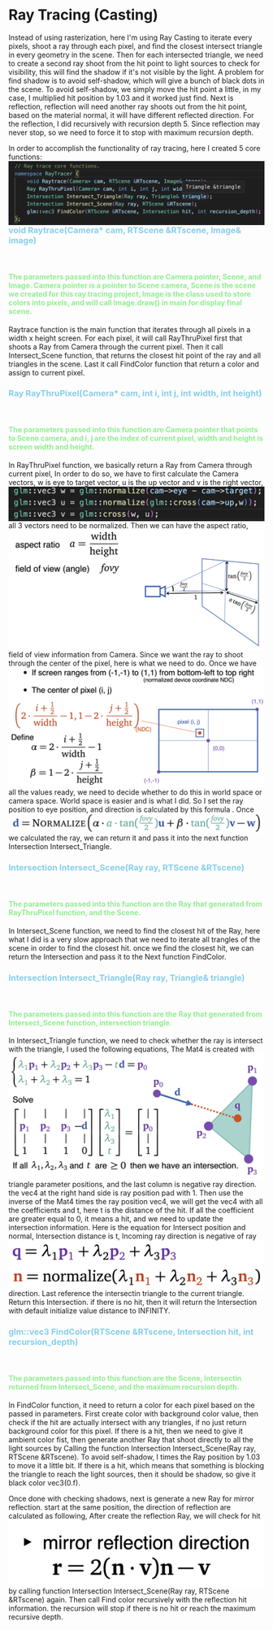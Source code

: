 <h1>Ray Tracing (Casting)</h1>

<div>
<p>
    Instead of using rasterization, here I'm using Ray Casting to iterate every pixels, shoot a ray through each pixel, and find the closest intersect triangle in every geometry in the scene. Then for each intersected triangle, we need to create a second ray shoot from the hit point to light sources to check for visibility, this will find the shadow if it's not visible by the light. A problem for find shadow is to avoid self-shadow, which will give a bunch of black dots in the scene. To avoid self-shadow, we simply move the hit point a little, in my case, I multiplied hit position by 1.03 and it worked just find. Next is reflection, reflection will need another ray shoots out from the hit point, based on the material normal, it will have different reflected direction. For the reflection, I did recursively with recursion depth 5. Since reflection may never stop, so we need to force it to stop with maximum recursion depth.
</p>
</div>
<div>
<p>
In order to accomplish the functionality of ray tracing, here I created 5 core functions: 
    <img src="./write_up_img/core_funcs.png"
     style="float: left; margin-right: 10px;" />
</p>
</div>

<div>
<h3 style="color:skyblue">void Raytrace(Camera* cam, RTScene &RTscene, Image& image)</h3><br>
<h4 style="color:lightgreen">
The parameters passed into this function are Camera pointer, Scene, and Image. Camera pointer is a pointer to Scene camera, Scene is the scene we created for this ray tracing project, Image is the class used to store colors into pixels, and will call Image.draw() in main for display final scene.
</h4>
<p>Raytrace function is the main function that iterates through all pixels in a width x height screen. For each pixel, it will call RayThruPixel first that shoots a Ray from Camera through the current pixel. Then it call Intersect_Scene function, that returns the closest hit point of the ray and all triangles in the scene. Last it call FindColor function that return a color and assign to current pixel.
</p>

</div>

<div>
<h3 style="color:skyblue">Ray RayThruPixel(Camera* cam, int i, int j, int width, int height)</h3><br>
<h4 style="color:lightgreen">
The parameters passed into this function are Camera pointer that points to Scene camera, and i, j are the index of current pixel, width and height is screen width and height.
</h4>
<p>
In RayThruPixel function, we basically return a Ray from Camera through current pixel, In order to do so, we have to first calculate the Camera vectors, 
    <img src="./write_up_img/cam_vec.png"
     style="float: left; margin-right: 10px;" />
w is eye to target vector, u is the up vector and v is the right vector, all 3 vectors need to be normalized. 
    <img src="./write_up_img/cam_angle.png"
     style="float: left; margin-right: 10px;" />
Then we can have the aspect ratio, field of view information from Camera. Since we want the ray to shoot through the center of the pixel, here is what we need to do. 
    <img src="./write_up_img/pixel_center.png"
     style="float: left; margin-right: 10px;" />
Once we have all the values ready, we need to decide whether to do this in world space or camera space. World space is easier and is what I did. So I set the ray position to eye position, and direction is calculated by this formula .
     <img src="./write_up_img/ray_dir.png"
     style="float: left; margin-right: 10px;" />
    Once we calculated the ray, we can return it and pass it into the next function Intersection Intersect_Triangle. 
</p>

</div>

<div>
<h3 style="color:skyblue">Intersection Intersect_Scene(Ray ray, RTScene &RTscene)</h3><br>
<h4 style="color:lightgreen">
The parameters passed into this function are the Ray that generated from RayThruPixel function, and the Scene.
</h4>
<p>
In Intersect_Scene function, we need to find the closest hit of the Ray, here what I did is a very slow approach that we need to iterate all trangles of the scene in order to find the closest hit. once we find the closest hit, we can return the Intersection and pass it to the Next function FindColor.
</p>

</div>


<div>
<h3 style="color:skyblue">Intersection Intersect_Triangle(Ray ray, Triangle& triangle)</h3><br>
<h4 style="color:lightgreen">
The parameters passed into this function are the Ray that generated from Intersect_Scene function, intersection triangle.
</h4>
<p>
In Intersect_Triangle function, we need to check whether the ray is intersect with the triangle, I used the following equations, 
    <img src="./write_up_img/tri_intersect.png"
     style="float: left; margin-right: 10px;" />
The Mat4 is created with triangle parameter positions, and the last column is negative ray direction. the vec4 at the right hand side is ray position pad with 1. Then use the inverse of the Mat4 times the ray position vec4, we will get the vec4 with all the coefficients and t, here t is the distance of the hit. If all the coefficient are greater equal to 0, it means a hit, and we need to update the intersection information. Here is the equation for Intersect position and normal,
<img src="./write_up_img/intersect_pos.png"
     style="float: left; margin-right: 10px;" />
Intersection distance is t, Incoming ray direction is negative of ray direction. Last reference the intersectin triangle to the current triangle. Return this Intersection. if there is no hit, then it will return the Intersection with default initialize value distance to INFINITY.
</p>

</div>


<div>
<h3 style="color:skyblue">glm::vec3 FindColor(RTScene &RTscene, Intersection hit, int recursion_depth)</h3><br>
<h4 style="color:lightgreen">
The parameters passed into this function are the Scene, Intersectin returned from Intersect_Scene, and the maximum recursion depth.
</h4>
<p>
In FindColor function, it need to return a color for each pixel based on the passed in parameters. First create color with background color value, then check if the hit are actually intersect with any triangles, if no just return background color for this pixel. If there is a hit, then we need to give it ambient color fist, then generate another Ray that shoot directly to all the light sources by Calling the function Intersection Intersect_Scene(Ray ray, RTScene &RTscene). To avoid self-shadow, I times the Ray position by 1.03 to move it a little bit. If there is a hit, which means that something is blocking the triangle to reach the light sources, then it should be shadow, so give it black color vec3(0.f).
</p>
<p>
Once done with checking shadows, next is generate a new Ray for mirror reflection. start at the same position, the direction of reflection are calculated as following,
<img src="./write_up_img/reflect_dir.png"
     style="float: left; margin-right: 10px;" />
After create the reflection Ray, we will check for hit by calling function Intersection Intersect_Scene(Ray ray, RTScene &RTscene) again. Then call Find color recursively with the reflection hit information. the recursion will stop if there is no hit or reach the maximum recursive depth.
</p>

</div>
